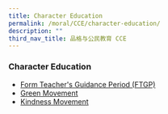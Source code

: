 ```yaml
---
title: Character Education
permalink: /moral/CCE/character-education/
description: ""
third_nav_title: 品格与公民教育 CCE
---
```


### Character Education

*   [Form Teacher's Guidance Period (FTGP)](https://staging.d1zbyh3gidoh8o.amplifyapp.com/cce/Character-Education/ftgp/)
*   [Green Movement](https://staging.d1zbyh3gidoh8o.amplifyapp.com/cce/Character-Education/green-movement/)
*   [Kindness Movement](https://staging.d1zbyh3gidoh8o.amplifyapp.com/cce/Character-Education/kindness-movement/)
